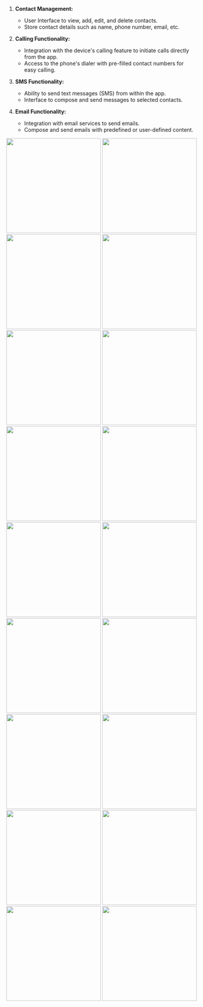 1. **Contact Management:**
   - User Interface to view, add, edit, and delete contacts.
   - Store contact details such as name, phone number, email, etc.

2. **Calling Functionality:**
   - Integration with the device's calling feature to initiate calls directly from the app.
   - Access to the phone's dialer with pre-filled contact numbers for easy calling.

3. **SMS Functionality:**
   - Ability to send text messages (SMS) from within the app.
   - Interface to compose and send messages to selected contacts.

4. **Email Functionality:**
   - Integration with email services to send emails.
   - Compose and send emails with predefined or user-defined content.

   
<img src="https://github.com/kevinmali/androidtoios/assets/132121875/5d9a0a0f-3cba-47b4-840c-e1827ab7a414" width="250px">
<img src="https://github.com/kevinmali/androidtoios/assets/132121875/95636970-c19f-43b9-afab-66f25f67781c" width="250px">
<img src="https://github.com/kevinmali/androidtoios/assets/132121875/2012501b-206d-485e-b79e-9ab2cacadc05" width="250px">
<img src="https://github.com/kevinmali/androidtoios/assets/132121875/ada7c92f-2895-4452-b859-e97a9ba98bf1" width="250px">
<img src="https://github.com/kevinmali/androidtoios/assets/132121875/80509bbf-810e-475e-90d1-c91c3efb5ebb" width="250px">
<img src="https://github.com/kevinmali/androidtoios/assets/132121875/6a5c35f3-5628-4078-a05d-2e29b9a4c21f" width="250px">
<img src="https://github.com/kevinmali/androidtoios/assets/132121875/b35f2f30-93c3-4dbe-ba57-653a96c623b2" width="250px">
<img src="https://github.com/kevinmali/androidtoios/assets/132121875/9fc7d682-d095-4acd-b1b5-a5a2ee45468b" width="250px">
<img src="https://github.com/kevinmali/androidtoios/assets/132121875/b3ddcd37-391c-4921-9db2-b89163a79f67" width="250px">
<img src="https://github.com/kevinmali/androidtoios/assets/132121875/9fe3c3cd-5eb1-428a-9815-1d32864608fb" width="250px">
<img src="https://github.com/kevinmali/androidtoios/assets/132121875/0769ed54-f224-49c4-83dc-e814c2fc2fa6" width="250px">
<img src="https://github.com/kevinmali/androidtoios/assets/132121875/af16d412-0054-4d36-abf0-116e4ef864b7" width="250px">
<img src="https://github.com/kevinmali/androidtoios/assets/132121875/541fedf4-1a18-4acb-a4a6-730ca7e93bcd" width="250px">
<img src="https://github.com/kevinmali/androidtoios/assets/132121875/ec2b7eac-39fd-464e-8875-6dde1ed2bf40" width="250px">
<img src="https://github.com/kevinmali/androidtoios/assets/132121875/739e111b-f1e7-4922-880d-e725bb226976" width="250px">
<img src="https://github.com/kevinmali/androidtoios/assets/132121875/84a73915-f452-4947-8927-b8c24f7d7c0a" width="250px">
<img src="https://github.com/kevinmali/androidtoios/assets/132121875/4552b5b6-e072-47ab-b0f2-a9bd17150871" width="250px">
<img src="https://github.com/kevinmali/androidtoios/assets/132121875/d5e34fbd-4ce4-4888-979a-1a1323cf022a" width="250px">
